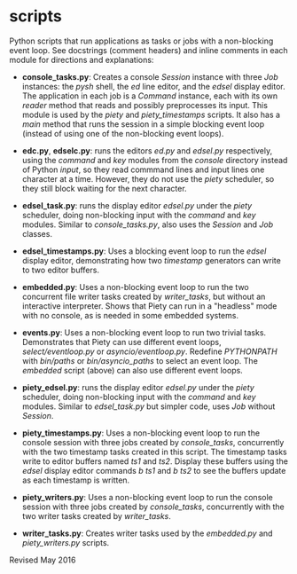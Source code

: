 
scripts
=======

Python scripts that run applications as tasks or jobs with a
non-blocking event loop. See docstrings (comment headers) and inline
comments in each module for directions and explanations:

- **console_tasks.py**: Creates a console *Session* instance with three
  *Job* instances: the *pysh* shell, the *ed* line editor, and the *edsel*
  display editor.  The application in each job is a *Command* instance,
  each with its own *reader* method that reads and possibly preprocesses its input. 
  This module is used by the *piety* and *piety_timestamps* scripts.
  It also has a *main* method that
  runs the session in a simple blocking event loop (instead of using
  one of the non-blocking event loops).

- **edc.py**, **edselc.py**: runs the editors *ed.py* and *edsel.py* respectively, using
    the *command* and *key* modules from the *console* directory
    instead of Python *input*, so they read commmand
    lines and input lines one character at a time.  However, they do 
    not use the *piety* scheduler, so they still block waiting for the
    next character.

- **edsel_task.py**: runs the display editor *edsel.py* under the
    *piety* scheduler, doing non-blocking input with the *command* and
    *key* modules.  Similar to *console_tasks.py*, also uses the
    *Session* and *Job* classes.

- **edsel_timestamps.py**: Uses a blocking event loop to run the *edsel*
    display editor, demonstrating how two *timestamp* generators can 
    write to two editor buffers.

- **embedded.py**: Uses a non-blocking event loop to run the two concurrent file
   writer tasks created by *writer_tasks*, but without an interactive
   interpreter.  Shows that Piety can run in a "headless" mode with no
   console, as is needed in some embedded systems.

- **events.py**: Uses a non-blocking event loop to run two trivial tasks.  
  Demonstrates that Piety can use different event loops, 
  *select/eventloop.py* or *asyncio/eventloop.py*.  Redefine *PYTHONPATH*
  with *bin/paths* or *bin/asyncio_paths* to select an event loop.
  The *embedded* script (above) can also use different event loops.

- **piety_edsel.py**: runs the display editor *edsel.py* under the
    *piety* scheduler, doing non-blocking input with the *command* and
    *key* modules.  Similar to *edsel_task.py* but simpler code, 
    uses *Job* without *Session*.

- **piety_timestamps.py**: Uses a non-blocking event loop to run the
  console session with three jobs created by *console_tasks*,
  concurrently with the two timestamp tasks created in this script.
  The timestamp tasks write to editor buffers named *ts1* and *ts2*.
  Display these buffers using the *edsel* display editor commands *b ts1*
  and *b ts2* to see the buffers update as each timestamp is written.

- **piety_writers.py**: Uses a non-blocking event loop to run the console session with
  three jobs created by *console_tasks*, concurrently with the two
  writer tasks created by *writer_tasks*.

- **writer_tasks.py**: Creates writer tasks used by the *embedded.py* and
    *piety_writers.py* scripts.

Revised May 2016

